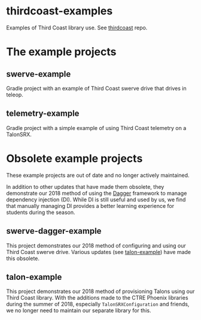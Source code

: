 # thirdcoast-examples

Examples of Third Coast library use. See [thirdcoast](https://github.com/strykeforce/thirdcoast/) repo.

# The example projects

## swerve-example

Gradle project with an example of Third Coast swerve drive that drives in teleop.

## telemetry-example

Gradle project with a simple example of using Third Coast telemetry on a TalonSRX.

# Obsolete example projects

These example projects are out of date and no longer actively maintained.

In addition to other updates that have made them obsolete, they demonstrate our 2018 method of using the [Dagger](https://google.github.io/dagger/) framework to manage dependency injection (DI).  While DI is still useful and used by us, we find that manually managing DI provides a better learning experience for students during the season.


## swerve-dagger-example

This project demonstrates our 2018 method of configuring and using our Third Coast swerve drive. Various updates (see [talon-example](#talon-example)) have made this obsolete.


## talon-example

This project demonstrates our 2018 method of provisioning Talons using our Third Coast library. With the additions made to the CTRE Phoenix libraries during the summer of 2018, especially `TalonSRXConfiguration` and friends, we no longer need to maintain our separate library for this.
